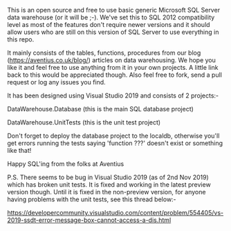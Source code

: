 This is an open source and free to use basic generic Microsoft SQL Server data warehouse (or it will be ;-). We've set this to SQL 2012 compatibility level as most of the features don't require newer versions and it should allow users who are still on this version of SQL Server to use everything in this repo.

It mainly consists of the tables, functions, procedures from our blog (https://aventius.co.uk/blog/) articles on data warehousing. We hope you like it and feel free to use anything from it in your own projects. A little link back to this would be appreciated though. Also feel free to fork, send a pull request or log any issues you find.

It has been designed using Visual Studio 2019 and consists of 2 projects:-

DataWarehouse.Database (this is the main SQL database project)

DataWarehouse.UnitTests (this is the unit test project)


Don't forget to deploy the database project to the localdb, otherwise you'll get errors running the tests saying 'function ???' doesn't exist or something like that!


Happy SQL'ing from the folks at Aventius

P.S. There seems to be bug in Visual Studio 2019 (as of 2nd Nov 2019) which has broken unit tests. It is fixed and working in the latest preview version though. Until it is fixed in the non-preview version, for anyone having problems with the unit tests, see this thread below:-

https://developercommunity.visualstudio.com/content/problem/554405/vs-2019-ssdt-error-message-box-cannot-access-a-dis.html
